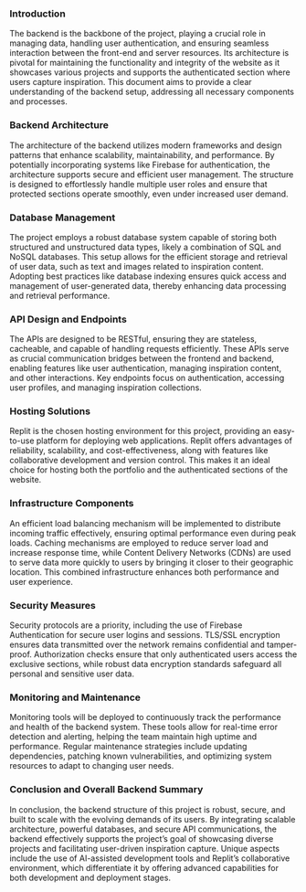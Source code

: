 ### Introduction

The backend is the backbone of the project, playing a crucial role in managing data, handling user authentication, and ensuring seamless interaction between the front-end and server resources. Its architecture is pivotal for maintaining the functionality and integrity of the website as it showcases various projects and supports the authenticated section where users capture inspiration. This document aims to provide a clear understanding of the backend setup, addressing all necessary components and processes.

### Backend Architecture

The architecture of the backend utilizes modern frameworks and design patterns that enhance scalability, maintainability, and performance. By potentially incorporating systems like Firebase for authentication, the architecture supports secure and efficient user management. The structure is designed to effortlessly handle multiple user roles and ensure that protected sections operate smoothly, even under increased user demand.

### Database Management

The project employs a robust database system capable of storing both structured and unstructured data types, likely a combination of SQL and NoSQL databases. This setup allows for the efficient storage and retrieval of user data, such as text and images related to inspiration content. Adopting best practices like database indexing ensures quick access and management of user-generated data, thereby enhancing data processing and retrieval performance.

### API Design and Endpoints

The APIs are designed to be RESTful, ensuring they are stateless, cacheable, and capable of handling requests efficiently. These APIs serve as crucial communication bridges between the frontend and backend, enabling features like user authentication, managing inspiration content, and other interactions. Key endpoints focus on authentication, accessing user profiles, and managing inspiration collections.

### Hosting Solutions

Replit is the chosen hosting environment for this project, providing an easy-to-use platform for deploying web applications. Replit offers advantages of reliability, scalability, and cost-effectiveness, along with features like collaborative development and version control. This makes it an ideal choice for hosting both the portfolio and the authenticated sections of the website.

### Infrastructure Components

An efficient load balancing mechanism will be implemented to distribute incoming traffic effectively, ensuring optimal performance even during peak loads. Caching mechanisms are employed to reduce server load and increase response time, while Content Delivery Networks (CDNs) are used to serve data more quickly to users by bringing it closer to their geographic location. This combined infrastructure enhances both performance and user experience.

### Security Measures

Security protocols are a priority, including the use of Firebase Authentication for secure user logins and sessions. TLS/SSL encryption ensures data transmitted over the network remains confidential and tamper-proof. Authorization checks ensure that only authenticated users access the exclusive sections, while robust data encryption standards safeguard all personal and sensitive user data.

### Monitoring and Maintenance

Monitoring tools will be deployed to continuously track the performance and health of the backend system. These tools allow for real-time error detection and alerting, helping the team maintain high uptime and performance. Regular maintenance strategies include updating dependencies, patching known vulnerabilities, and optimizing system resources to adapt to changing user needs.

### Conclusion and Overall Backend Summary

In conclusion, the backend structure of this project is robust, secure, and built to scale with the evolving demands of its users. By integrating scalable architecture, powerful databases, and secure API communications, the backend effectively supports the project’s goal of showcasing diverse projects and facilitating user-driven inspiration capture. Unique aspects include the use of AI-assisted development tools and Replit’s collaborative environment, which differentiate it by offering advanced capabilities for both development and deployment stages.
